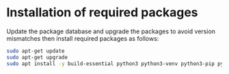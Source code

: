 # Installation of required packages

Update the package database and upgrade the packages to avoid version mismatches then install required packages as follows:

```bash
sudo apt-get update
sudo apt-get upgrade
sudo apt install -y build-essential python3 python3-venv python3-pip python3-tk curl make git
```
